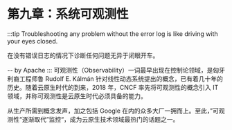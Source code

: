 # 第九章：系统可观测性
:::tip <a/>
Troubleshooting any problem without the error log is like driving with your eyes closed.

在没有错误日志的情况下诊断任何问题无异于闭眼开车。

-- by Apache
:::
可观测性（Observability）一词最早出现在控制论领域，是匈牙利裔工程师鲁 Rudolf E. Kálmán 针对线性动态系统提出的概念，已有着几十年的历史。随着云原生时代的到来，2018 年，CNCF 率先将可观测性的概念引入 IT 领域，并称可观测性是云原生时代必须具备的能力。

从生产所需到概念发声，加之包括 Google 在内的众多大厂一拥而上。至此，”可观测性“逐渐取代”监控“，成为云原生技术领域最热门的话题之一。
